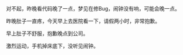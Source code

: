 对不起，昨晚看代码晚了一点，梦见在修Bug，闹钟没有响，可能会晚一点。

昨晚肚子一直疼，今天早上去医院看一下，请假两小时，非常抱歉。

早上肚子不舒服，抱歉晚点到公司。

激烈运动，手机掉床底下，没听见闹钟。
